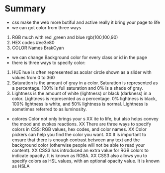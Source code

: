 # Summary
* css make the web more butiful and active 
really it bring your page to life
* we can got color from three ways
1. RGB much with red ,green and blue rgb(100,100,90)
2. HEX codes #ee3e80
3. COLOR Names BrakCyan
* we can change Background color for every class or id in the page
* there is three ways to specify color:
1. HUE hue is often represented as acolar circle shown as a slider with values from 0 to 360
2. Saturation is the amount of
gray in a color. Saturation is
represented as a percentage.
100% is full saturation and 0%
is a shade of gray.
3. Lightness is the amount of
white (lightness) or black
(darkness) in a color. Lightness
is represented as a percentage.
0% lightness is black, 100%
lightness is white, and 50%
lightness is normal. Lightness
is sometimes referred to as
luminosity.


* colores
Color not only brings your s XX ite to life, but also helps
convey the mood and evokes reactions.
XX There are three ways to specify colors in CSS:
RGB values, hex codes, and color names.
XX Color pickers can help you find the color you want.
XX It is important to ensure that there is enough contrast
between any text and the background color (otherwise
people will not be able to read your content).
XX CSS3 has introduced an extra value for RGB colors to
indicate opacity. It is known as RGBA.
XX CSS3 also allows you to specify colors as HSL values,
with an optional opacity value. It is known as HSLA